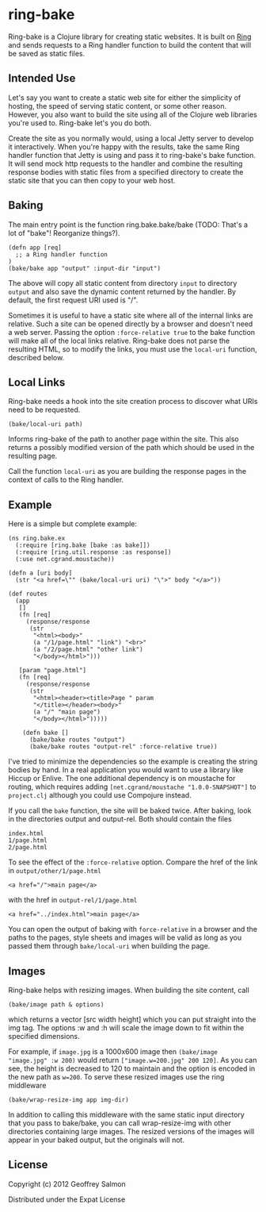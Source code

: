 ring-bake
=========

Ring-bake is a Clojure library for creating static websites. It is
built on [Ring](https://github.com/mmcgrana/ring) and sends requests
to a Ring handler function to build the content that will be saved as
static files.

Intended Use
------------

Let's say you want to create a static web site for either the
simplicity of hosting, the speed of serving static content, or
some other reason. However, you also want to build the site using all
of the Clojure web libraries you're used to. Ring-bake let's you do
both.

Create the site as you normally would, using a local Jetty server to
develop it interactively. When you're happy with the results, take the
same Ring handler function that Jetty is using and pass it to
ring-bake's bake function. It will send mock http requests to the
handler and combine the resulting response bodies with static files
from a specified directory to create the static site that you can then
copy to your web host.

Baking
------

The main entry point is the function ring.bake.bake/bake (TODO: That's
a lot of "bake"! Reorganize things?). 

    (defn app [req]
      ;; a Ring handler function
    )
    (bake/bake app "output" :input-dir "input")

The above will copy all static content from directory `input` to
directory `output` and also save the dynamic content returned by the
handler. By default, the first request URI used is "/".

Sometimes it is useful to have a static site where all of the internal
links are relative. Such a site can be opened directly by a browser
and doesn't need a web server. Passing the option `:force-relative
true` to the bake function will make all of the local links
relative. Ring-bake does not parse the resulting HTML, so to modify
the links, you must use the `local-uri` function, described below.


Local Links
-----------

Ring-bake needs a hook into the site creation process to discover what
URIs need to be requested.

    (bake/local-uri path)

Informs ring-bake of the path to another page within the site. This
also returns a possibly modified version of the path which should
be used in the resulting page.

Call the function `local-uri` as you are building the response pages
in the context of calls to the Ring handler. 

Example
-------

Here is a simple but complete example:

    (ns ring.bake.ex
      (:require [ring.bake [bake :as bake]])
      (:require [ring.util.response :as response])
      (:use net.cgrand.moustache))
    
    (defn a [uri body] 
      (str "<a href=\"" (bake/local-uri uri) "\">" body "</a>"))
    
    (def routes
      (app
       []
       (fn [req]
         (response/response
          (str
           "<html><body>"
           (a "/1/page.html" "link") "<br>"
           (a "/2/page.html" "other link")
           "</body></html>")))
   
       [param "page.html"]
       (fn [req]
         (response/response
          (str
           "<html><header><title>Page " param
           "</title></header><body>"
           (a "/" "main page")
           "</body></html>")))))
    
        (defn bake []
          (bake/bake routes "output")
          (bake/bake routes "output-rel" :force-relative true))

I've tried to minimize the dependencies so the example is creating the
string bodies by hand. In a real application you would want to use a
library like Hiccup or Enlive. The one additional dependency is on
moustache for routing, which requires adding `[net.cgrand/moustache
"1.0.0-SNAPSHOT"]` to `project.clj` although you could use Compojure
instead.

If you call the `bake` function, the site will be baked twice. After
baking, look in the directories output and output-rel. Both should
contain the files

    index.html
    1/page.html
    2/page.html

To see the effect of the `:force-relative` option. Compare the href of
the link in `output/other/1/page.html`

    <a href="/">main page</a>

with the href in `output-rel/1/page.html`

    <a href="../index.html">main page</a>

You can open the output of baking with `force-relative` in a browser
and the paths to the pages, style sheets and images will be valid as
long as you passed them through `bake/local-uri` when building the
page.

Images
------

Ring-bake helps with resizing images. When building the site content,
call

    (bake/image path & options)

which returns a vector [src width height] which you can put straight
into the img tag. The options :w and :h will scale the image down to
fit within the specified dimensions.

For example, if `image.jpg` is a 1000x600 image then `(bake/image
"image.jpg" :w 200)` would return `["image.w=200.jpg" 200 120]`. As
you can see, the height is decreased to 120 to maintain and the
option is encoded in the new path as `w=200`. To serve these resized
images use the ring middleware

    (bake/wrap-resize-img app img-dir)

In addition to calling this middleware with the same static input
directory that you pass to bake/bake, you can call wrap-resize-img
with other directories containing large images. The resized versions
of the images will appear in your baked output, but the originals will
not.

License
-------

Copyright (c) 2012 Geoffrey Salmon

Distributed under the Expat License
